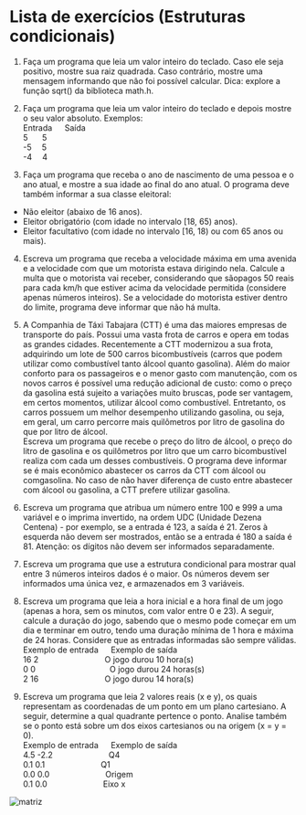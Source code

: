 # Lista de exercícios (Estruturas condicionais)

1. Faça um programa que leia um valor inteiro do teclado. Caso ele seja positivo, mostre sua raiz quadrada. Caso contrário, mostre uma mensagem informando que não foi possível calcular. Dica: explore a função sqrt() da biblioteca math.h.

2. Faça um programa que leia um valor inteiro do teclado e depois mostre o seu valor absoluto. Exemplos:<br>
Entrada	&emsp; Saída<br>
5&ensp;&ensp;&ensp; 5<br>
-5&ensp;&ensp;	5<br>
-4&ensp;&ensp;	4<br>

3. Faça um programa que receba o ano de nascimento de uma pessoa e o ano atual, e mostre a sua
idade ao final do ano atual. O programa deve também informar a sua classe eleitoral:<br>
- Não eleitor (abaixo de 16 anos).<br>
- Eleitor obrigatório (com idade no intervalo [18, 65) anos).<br>
- Eleitor facultativo (com idade no intervalo [16, 18) ou com 65 anos ou mais).<br>

4. Escreva um programa que receba a velocidade máxima em uma avenida e a velocidade com que um motorista estava dirigindo nela. Calcule a multa que o motorista vai receber, considerando que sãopagos 50 reais para cada km/h que estiver acima da velocidade permitida (considere apenas números inteiros). Se a velocidade do motorista estiver dentro do limite,  programa deve informar que não há multa.
 
5. A Companhia de Táxi Tabajara (CTT) é uma das maiores empresas de transporte do país. Possui uma vasta frota de carros e opera em todas as grandes cidades. Recentemente a CTT
modernizou a sua frota, adquirindo um lote de 500 carros bicombustíveis (carros que podem utilizar como combustível tanto álcool quanto gasolina). Além do maior conforto para os passageiros e o menor gasto com manutenção, com os novos carros é possível uma redução adicional de custo: como o preço da gasolina está sujeito a variações muito bruscas, pode ser vantagem, em certos momentos, utilizar álcool como combustível. Entretanto, os carros possuem um melhor desempenho utilizando gasolina, ou seja, em geral, um carro percorre mais quilômetros por litro de gasolina do que por litro de álcool.<br>
Escreva um programa que recebe o preço do litro de álcool, o preço do litro de gasolina e os quilômetros por litro que um carro bicombustível realiza com cada um desses combustíveis. O  programa deve informar se é mais econômico abastecer os carros da CTT com álcool ou comgasolina. No caso de não haver diferença de custo entre abastecer com álcool ou gasolina, a CTT prefere utilizar gasolina.

6. Escreva um programa que atribua um número entre 100 e 999 a uma variável e o imprima invertido, na ordem UDC (Unidade Dezena Centena) - por exemplo, se a entrada é 123, a saída é 21.
Zeros à esquerda não devem ser mostrados, então se a entrada é 180 a saída é 81. Atenção: os dígitos não devem ser informados separadamente.

7. Escreva um programa que use a estrutura condicional para mostrar qual entre 3 números inteiros dados é o maior. Os números devem ser informados uma única vez, e armazenados em 3 variáveis.

8. Escreva um programa que leia a hora inicial e a hora final de um jogo (apenas a hora, sem os minutos, com valor entre 0 e 23). A seguir, calcule a duração do jogo, sabendo que o mesmo pode começar em um dia e terminar em outro, tendo uma duração mínima de 1 hora e máxima de 24 horas. Considere que as entradas informadas são sempre válidas.<br>
Exemplo de entrada &emsp; Exemplo de saída<br>
16 2  &emsp;&emsp;&emsp;&emsp;&emsp;&emsp;&emsp;&emsp;O jogo durou 10 hora(s)<br>
0 0   &emsp;&emsp;&emsp;&emsp;&emsp;&emsp;&emsp;&emsp;&emsp;O jogo durou 24 horas(s)<br>
2 16  &emsp;&emsp;&emsp;&emsp;&emsp;&emsp;&emsp;&emsp;O jogo durou 14 hora(s)<br>

9. Escreva um programa que leia 2 valores reais (x e y), os quais representam as coordenadas de um ponto em um plano cartesiano. A seguir, determine a qual quadrante pertence o ponto. Analise também se o ponto está sobre um dos eixos cartesianos ou na origem (x = y = 0).<br>
Exemplo de entrada &emsp; Exemplo de saída<br>
4.5 -2.2&emsp;&emsp;&emsp;&emsp;&emsp;&emsp;&emsp;Q4<br>
0.1 0.1&emsp;&emsp;&emsp;&emsp;&emsp;&emsp;&emsp;Q1<br>
0.0 0.0&emsp;&emsp;&emsp;&emsp;&emsp;&emsp;&emsp;Origem<br>
0.1 0.0&emsp;&emsp;&emsp;&emsp;&emsp;&emsp;&emsp;Eixo x<br>

![matriz](https://github.com/1larissa/fundamentos-de-programacao/assets/129631047/cfcda1ac-2430-4494-896a-b12ac99e135a)
